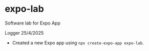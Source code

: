 # expo-lab
Software lab for Expo App

Logger
25/4/2025
- Created a new Expo app using `npx create-expo-app expo-lab`.